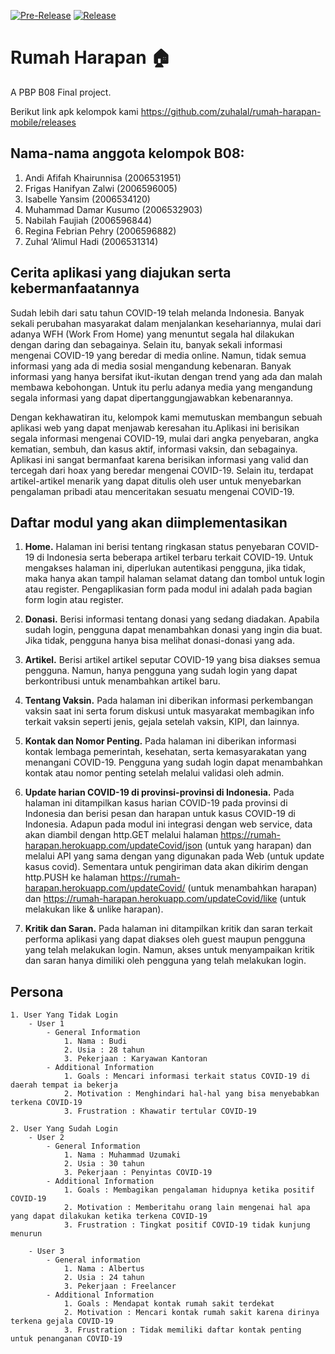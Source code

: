 
[![Pre-Release](https://github.com/zuhalal/rumah-harapan-mobile/actions/workflows/pre-release.yml/badge.svg)](https://github.com/zuhalal/rumah-harapan-mobile/actions/workflows/pre-release.yml)
[![Release](https://github.com/zuhalal/rumah-harapan-mobile/actions/workflows/release.yml/badge.svg)](https://github.com/zuhalal/rumah-harapan-mobile/actions/workflows/release.yml)

# Rumah Harapan 🏠

A PBP B08 Final project.

Berikut link apk kelompok kami https://github.com/zuhalal/rumah-harapan-mobile/releases

## Nama-nama anggota kelompok B08:

1. Andi Afifah Khairunnisa (2006531951)
2. Frigas Hanifyan Zalwi (2006596005)
3. Isabelle Yansim (2006534120)
4. Muhammad Damar Kusumo (2006532903)
5. Nabilah Faujiah (2006596844)
6. Regina Febrian Pehry (2006596882)
7. Zuhal ‘Alimul Hadi (2006531314)

## Cerita aplikasi yang diajukan serta kebermanfaatannya

Sudah lebih dari satu tahun COVID-19 telah melanda Indonesia. Banyak sekali perubahan masyarakat dalam menjalankan kesehariannya, mulai dari adanya WFH (Work From Home) yang menuntut segala hal dilakukan dengan daring dan sebagainya. Selain itu, banyak sekali informasi mengenai COVID-19 yang beredar di media online. Namun, tidak semua informasi yang ada di media sosial mengandung kebenaran. Banyak informasi yang hanya bersifat ikut-ikutan dengan trend yang ada dan malah membawa kebohongan. Untuk itu perlu adanya media yang mengandung segala informasi yang dapat dipertanggungjawabkan kebenarannya.

Dengan kekhawatiran itu, kelompok kami memutuskan membangun sebuah aplikasi web yang dapat menjawab keresahan itu.Aplikasi ini berisikan segala informasi mengenai COVID-19, mulai dari angka penyebaran, angka kematian, sembuh, dan kasus aktif, informasi vaksin, dan sebagainya. Aplikasi ini sangat bermanfaat karena berisikan informasi yang valid dan tercegah dari hoax yang beredar mengenai COVID-19. Selain itu, terdapat artikel-artikel menarik yang dapat ditulis oleh user untuk menyebarkan pengalaman pribadi atau menceritakan sesuatu mengenai COVID-19.

## Daftar modul yang akan diimplementasikan

1. **Home.**
    Halaman ini berisi tentang ringkasan status penyebaran COVID-19 di Indonesia serta beberapa artikel terbaru terkait COVID-19. Untuk mengakses halaman ini, diperlukan autentikasi pengguna, jika tidak, maka hanya akan tampil halaman selamat datang dan tombol untuk login atau register. Pengaplikasian form pada modul ini adalah pada bagian form login atau register.

2. **Donasi.**
    Berisi informasi tentang donasi yang sedang diadakan. Apabila sudah login, pengguna dapat menambahkan donasi yang ingin dia buat. Jika tidak, pengguna hanya bisa melihat donasi-donasi yang ada. 

3. **Artikel.**
    Berisi artikel artikel seputar COVID-19 yang bisa diakses semua pengguna. Namun, hanya pengguna yang sudah login yang dapat berkontribusi untuk menambahkan artikel baru.

4. **Tentang Vaksin.**
    Pada halaman ini diberikan informasi perkembangan vaksin saat ini serta forum diskusi untuk masyarakat membagikan info terkait vaksin seperti jenis, gejala setelah vaksin, KIPI, dan lainnya.

5. **Kontak dan Nomor Penting.**
    Pada halaman ini diberikan informasi kontak lembaga pemerintah, kesehatan, serta kemasyarakatan yang menangani COVID-19. Pengguna yang sudah login dapat menambahkan kontak atau nomor penting setelah melalui validasi oleh admin. 

6. **Update harian COVID-19 di provinsi-provinsi di Indonesia.**
    Pada halaman ini ditampilkan kasus harian COVID-19 pada provinsi di Indonesia dan berisi pesan dan harapan untuk kasus COVID-19 di Indonesia. Adapun pada modul ini integrasi dengan web service, data akan diambil dengan http.GET melalui halaman https://rumah-harapan.herokuapp.com/updateCovid/json (untuk yang harapan) dan melalui API yang sama dengan yang digunakan pada Web (untuk update kasus covid). Sementara untuk pengiriman data akan dikirim dengan http.PUSH ke halaman https://rumah-harapan.herokuapp.com/updateCovid/ (untuk menambahkan harapan) dan https://rumah-harapan.herokuapp.com/updateCovid/like (untuk melakukan like & unlike harapan).

7. **Kritik dan Saran.**
    Pada halaman ini ditampilkan kritik dan saran terkait performa aplikasi yang dapat diakses oleh guest maupun pengguna yang telah melakukan login. Namun, akses untuk menyampaikan kritik dan saran hanya dimiliki oleh pengguna yang telah melakukan login.

## Persona 
    1. User Yang Tidak Login    
        - User 1
            - General Information
                1. Nama : Budi
                2. Usia : 28 tahun
                3. Pekerjaan : Karyawan Kantoran
            - Additional Information
                1. Goals : Mencari informasi terkait status COVID-19 di daerah tempat ia bekerja
                2. Motivation : Menghindari hal-hal yang bisa menyebabkan terkena COVID-19
                3. Frustration : Khawatir tertular COVID-19

    2. User Yang Sudah Login  
        - User 2
            - General Information
                1. Nama : Muhammad Uzumaki
                2. Usia : 30 tahun
                3. Pekerjaan : Penyintas COVID-19
            - Additional Information
                1. Goals : Membagikan pengalaman hidupnya ketika positif COVID-19
                2. Motivation : Memberitahu orang lain mengenai hal apa yang dapat dilakukan ketika terkena COVID-19
                3. Frustration : Tingkat positif COVID-19 tidak kunjung menurun

        - User 3
            - General information
                1. Nama : Albertus
                2. Usia : 24 tahun
                3. Pekerjaan : Freelancer
            - Additional Information
                1. Goals : Mendapat kontak rumah sakit terdekat
                2. Motivation : Mencari kontak rumah sakit karena dirinya terkena gejala COVID-19
                3. Frustration : Tidak memiliki daftar kontak penting untuk penanganan COVID-19
